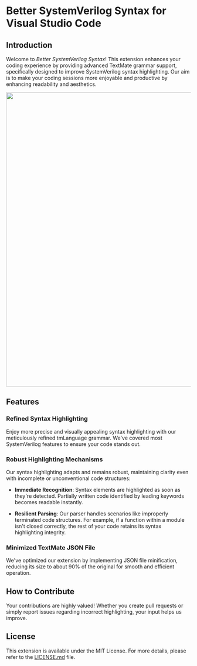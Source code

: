 # Better SystemVerilog Syntax for Visual Studio Code

## Introduction

Welcome to *Better SystemVerilog Syntax*! This extension enhances your coding experience by providing advanced TextMate grammar support, specifically designed to improve SystemVerilog syntax highlighting. Our aim is to make your coding sessions more enjoyable and productive by enhancing readability and aesthetics.

<image src="assets/showcase.gif" width="800" height="800" />

## Features

### Refined Syntax Highlighting

Enjoy more precise and visually appealing syntax highlighting with our meticulously refined tmLanguage grammar. We've covered most SystemVerilog features to ensure your code stands out.

### Robust Highlighting Mechanisms

Our syntax highlighting adapts and remains robust, maintaining clarity even with incomplete or unconventional code structures:

- **Immediate Recognition**: Syntax elements are highlighted as soon as they're detected. Partially written code identified by leading keywords becomes readable instantly.

- **Resilient Parsing**: Our parser handles scenarios like improperly terminated code structures. For example, if a function within a module isn't closed correctly, the rest of your code retains its syntax highlighting integrity.

### Minimized TextMate JSON File

We've optimized our extension by implementing JSON file minification, reducing its size to about 90% of the original for smooth and efficient operation.

## How to Contribute

Your contributions are highly valued! Whether you create pull requests or simply report issues regarding incorrect highlighting, your input helps us improve.

## License

This extension is available under the MIT License. For more details, please refer to the [LICENSE.md](LICENSE.md) file.
